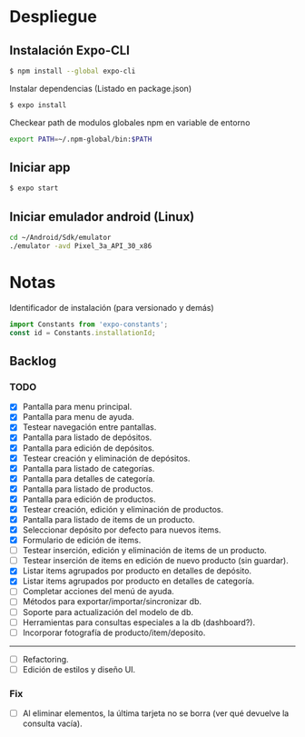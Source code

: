 # Despliegue

## Instalación Expo-CLI

```bash
$ npm install --global expo-cli
```

Instalar dependencias (Listado en package.json)

```bash
$ expo install
```

Checkear path de modulos globales npm en variable de entorno

```bash
export PATH=~/.npm-global/bin:$PATH
```


## Iniciar app

```bash
$ expo start
```

## Iniciar emulador android (Linux)

```bash
cd ~/Android/Sdk/emulator
./emulator -avd Pixel_3a_API_30_x86
```





# Notas

Identificador de instalación (para versionado y demás)

```js
import Constants from 'expo-constants';
const id = Constants.installationId;
```



## Backlog  

### TODO
- [x] Pantalla para menu principal.  
- [x] Pantalla para menu de ayuda.  
- [x] Testear navegación entre pantallas.  
- [x] Pantalla para listado de depósitos.  
- [x] Pantalla para edición de depósitos.  
- [x] Testear creación y eliminación de depósitos.  
- [x] Pantalla para listado de categorías.  
- [x] Pantalla para detalles de categoría.  
- [x] Pantalla para listado de productos.  
- [x] Pantalla para edición de productos.  
- [x] Testear creación, edición y eliminación de productos.  
- [x] Pantalla para listado de items de un producto.  
- [x] Seleccionar depósito por defecto para nuevos items.  
- [x] Formulario de edición de items.  
- [ ] Testear inserción, edición y eliminación de items de un producto.  
- [ ] Testear inserción de items en edición de nuevo producto (sin guardar).  
- [x] Listar items agrupados por producto en detalles de depósito.  
- [x] Listar items agrupados por producto en detalles de categoría.   
- [ ] Completar acciones del menú de ayuda.  
- [ ] Métodos para exportar/importar/sincronizar db.  
- [ ] Soporte para actualización del modelo de db.  
- [ ] Herramientas para consultas especiales a la db (dashboard?).  
- [ ] Incorporar fotografía de producto/item/deposito.  
----  
- [ ] Refactoring.  
- [ ] Edición de estilos y diseño UI.  

### Fix
- [ ] Al eliminar elementos, la última tarjeta no se borra (ver qué devuelve la consulta vacía).  

